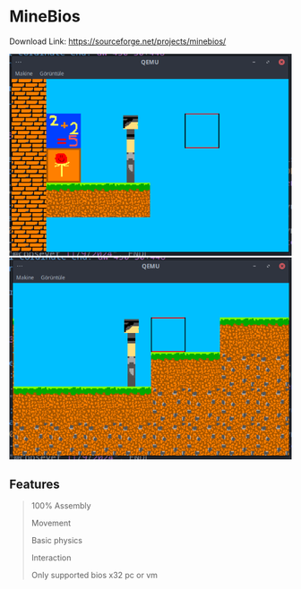 # MineBios
Download Link: https://sourceforge.net/projects/minebios/

![png](https://github.com/cppsever/MineBios/blob/main/photo/1.png)
![png](https://github.com/cppsever/MineBios/blob/main/photo/2.png)

## Features
> 100% Assembly
> 
> Movement
> 
> Basic physics
> 
> Interaction
> 
> Only supported bios x32 pc or vm
